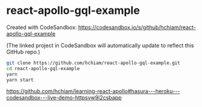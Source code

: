 # react-apollo-gql-example

Created with CodeSandbox: <https://codesandbox.io/s/github/hchiam/react-apollo-gql-example>

(The linked project in CodeSandbox will automatically update to reflect this GitHub repo.)

```bash
git clone https://github.com/hchiam/react-apollo-gql-example.git
cd react-apollo-gql-example
yarn
yarn start
```

<https://github.com/hchiam/learning-react-apollo#hasura---heroku---codesandbox---live-demo-httpsvw9i2csbapp>
